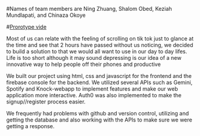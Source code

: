 #Names of team members are 
Ning Zhuang,
Shalom Obed,
Keziah Mundlapati,
and Chinaza Okoye

#[Prorotype vide](https://youtube.com/shorts/yyxvk7hUOEQ?feature=share)


Most of us can relate with the feeling of scrolling on tik tok just to glance at the time and see that 2 hours have passed without us noticing, we decided to build a solution to that we would all want to use in our day to day lifes. Life is too short although it may sound depressing is our idea of a new innovative way to help people off their phones and productive

We built our project using html, css and javascript for the frontend and the firebase console for the backend. We utilized several APIs such as Gemini, Spotify and Knock-webapp  to implement features and make our web application more interactive. Auth0 was also implemented to make the signup//register process easier.

We frequently had problems with github and version control, utilizing and getting the database and also working with the APIs to make sure we were getting a response.
